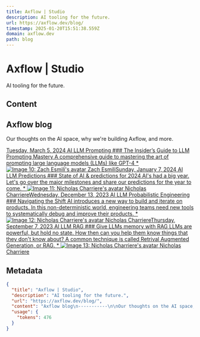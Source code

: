 ```yaml
---
title: Axflow | Studio
description: AI tooling for the future.
url: https://axflow.dev/blog/
timestamp: 2025-01-20T15:51:38.559Z
domain: axflow.dev
path: blog
---
```


# Axflow | Studio


AI tooling for the future.


## Content

Axflow blog
-----------

Our thoughts on the AI space, why we're building Axflow, and more.

[Tuesday, March 5, 2024 AI LLM Prompting ### The Insider’s Guide to LLM Prompting Mastery A comprehensive guide to mastering the art of prompting large language models (LLMs) like GPT-4 * ![Image 10: Zach Esmili's avatar](https://ca.slack-edge.com/T05887Z04CT-U06G4A180MQ-5bb77f27677d-512) Zach Esmili](https://axflow.dev/blog/insiders-guide-to-prompting)[Sunday, January 7, 2024 AI LLM Predictions ### State of AI & predictions for 2024 AI's had a big year. Let's go over the major milestones and share our predictions for the year to come. * ![Image 11: Nicholas Charriere's avatar](https://pbs.twimg.com/profile_images/1662264495077748736/C5QwHjvR_400x400.jpg) Nicholas Charriere](https://axflow.dev/blog/ai-predictions-2024)[Wednesday, December 13, 2023 AI LLM Probabilistic Engineering ### Navigating the Shift AI introduces a new way to build and iterate on products. In this non-deterministic world, engineering teams need new tools to systematically debug and improve their products. * ![Image 12: Nicholas Charriere's avatar](https://pbs.twimg.com/profile_images/1662264495077748736/C5QwHjvR_400x400.jpg) Nicholas Charriere](https://axflow.dev/blog/navigating-the-shift)[Thursday, September 7, 2023 AI LLM RAG ### Give LLMs memory with RAG LLMs are powerful, but hold no state. How then can you help them know things that they don't know about? A common technique is called Retrival Augmented Generation, or RAG. * ![Image 13: Nicholas Charriere's avatar](https://pbs.twimg.com/profile_images/1662264495077748736/C5QwHjvR_400x400.jpg) Nicholas Charriere](https://axflow.dev/blog/rag-with-axgen)

## Metadata

```json
{
  "title": "Axflow | Studio",
  "description": "AI tooling for the future.",
  "url": "https://axflow.dev/blog/",
  "content": "Axflow blog\n-----------\n\nOur thoughts on the AI space, why we're building Axflow, and more.\n\n[Tuesday, March 5, 2024 AI LLM Prompting ### The Insider’s Guide to LLM Prompting Mastery A comprehensive guide to mastering the art of prompting large language models (LLMs) like GPT-4 * ![Image 10: Zach Esmili's avatar](https://ca.slack-edge.com/T05887Z04CT-U06G4A180MQ-5bb77f27677d-512) Zach Esmili](https://axflow.dev/blog/insiders-guide-to-prompting)[Sunday, January 7, 2024 AI LLM Predictions ### State of AI & predictions for 2024 AI's had a big year. Let's go over the major milestones and share our predictions for the year to come. * ![Image 11: Nicholas Charriere's avatar](https://pbs.twimg.com/profile_images/1662264495077748736/C5QwHjvR_400x400.jpg) Nicholas Charriere](https://axflow.dev/blog/ai-predictions-2024)[Wednesday, December 13, 2023 AI LLM Probabilistic Engineering ### Navigating the Shift AI introduces a new way to build and iterate on products. In this non-deterministic world, engineering teams need new tools to systematically debug and improve their products. * ![Image 12: Nicholas Charriere's avatar](https://pbs.twimg.com/profile_images/1662264495077748736/C5QwHjvR_400x400.jpg) Nicholas Charriere](https://axflow.dev/blog/navigating-the-shift)[Thursday, September 7, 2023 AI LLM RAG ### Give LLMs memory with RAG LLMs are powerful, but hold no state. How then can you help them know things that they don't know about? A common technique is called Retrival Augmented Generation, or RAG. * ![Image 13: Nicholas Charriere's avatar](https://pbs.twimg.com/profile_images/1662264495077748736/C5QwHjvR_400x400.jpg) Nicholas Charriere](https://axflow.dev/blog/rag-with-axgen)",
  "usage": {
    "tokens": 476
  }
}
```
